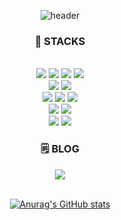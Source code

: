 <div align="center">

![header](https://capsule-render.vercel.app/api?type=waving&color=gradient&height=230&text=Hello%20Visitors!-nl-Welcome%20to%20yhjs1211%20Github&fontColor=000000&fontSize=50&animation=twinkling)
  
<h3>📝 STACKS </h3>
<br>
<img src="https://img.shields.io/badge/html5-E34F26?style=for-the-badge&logo=html5&logoColor=white">
<img src="https://img.shields.io/badge/css-1572B6?style=for-the-badge&logo=css3&logoColor=white">
<img src="https://img.shields.io/badge/javascript-F7DF1E?style=for-the-badge&logo=javascript&logoColor=black">
<img src="https://img.shields.io/badge/Typescript-3178C6?style=for-the-badge&logo=TypeScript&logoColor=black">
<br>
<img src="https://img.shields.io/badge/JSON-000000?style=for-the-badge&logo=JSON&logoColor=white">
<img src="https://img.shields.io/badge/Bootstrap-7952B3?style=for-the-badge&logo=Bootstrap&logoColor=white">
<br>
<img src="https://img.shields.io/badge/node.js-339933?style=for-the-badge&logo=Node.js&logoColor=white">
<img src="https://img.shields.io/badge/jest-C21325?style=for-the-badge&logo=jest&logoColor=black">
<img src="https://img.shields.io/badge/spring-6DB33F?style=for-the-badge&logo=Spring&logoColor=white">
<br>
<img src="https://img.shields.io/badge/MYSQL-4479A1?style=for-the-badge&logo=MYSQL&logoColor=white">
<img src="https://img.shields.io/badge/Sequelize-52B0E7?style=for-the-badge&logo=Sequelize&logoColor=white">
<br>
<img src="https://img.shields.io/badge/github-181717?style=for-the-badge&logo=github&logoColor=white">
<img src="https://img.shields.io/badge/git-F05032?style=for-the-badge&logo=git&logoColor=white">
<br>
<h3> 🗒️ BLOG </h3>
<a href="https://hoonsworld1211.tistory.com/"><img src="https://img.shields.io/badge/Tistory-BAE1FF?style=for-the-badge&logo=Tistory&logoColor=black"></a>
<br>
<br>

[![Anurag's GitHub stats](https://github-readme-stats.vercel.app/api?username=yhjs1211&theme=tokyonight)](https://github.com/anuraghazra/github-readme-stats)
  
</div>

